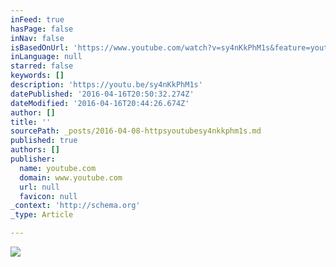 ```yaml
---
inFeed: true
hasPage: false
inNav: false
isBasedOnUrl: 'https://www.youtube.com/watch?v=sy4nKkPhM1s&feature=youtu.be'
inLanguage: null
starred: false
keywords: []
description: 'https://youtu.be/sy4nKkPhM1s'
datePublished: '2016-04-16T20:50:32.274Z'
dateModified: '2016-04-16T20:44:26.674Z'
author: []
title: ''
sourcePath: _posts/2016-04-08-httpsyoutubesy4nkkphm1s.md
published: true
authors: []
publisher:
  name: youtube.com
  domain: www.youtube.com
  url: null
  favicon: null
_context: 'http://schema.org'
_type: Article

---
```

![](https://the-grid-user-content.s3-us-west-2.amazonaws.com/4739e54c-96f5-4c6c-a1f4-b88debce9fa6.jpg)